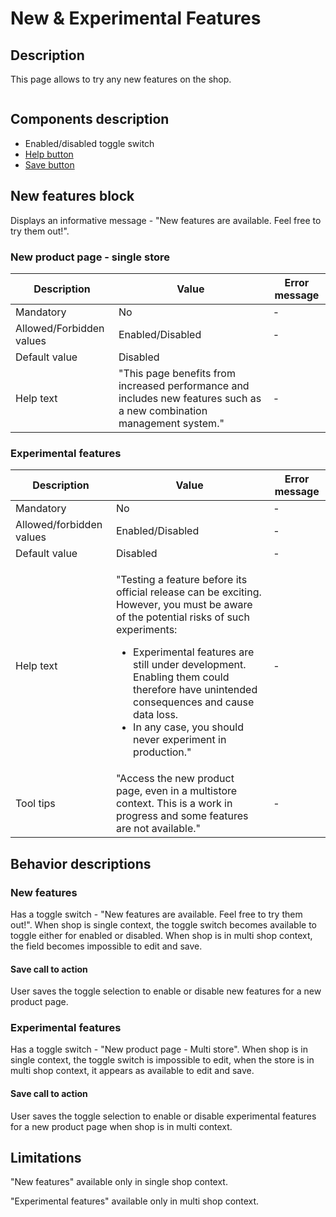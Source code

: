 # New & Experimental Features

## Description

This page allows to try any new features on the shop.

<figure><img src="../../../../.gitbook/assets/Screenshot 2022-12-07 at 16-49-52 New &#x26; Experimental Features • PrestaShop.png" alt=""><figcaption></figcaption></figure>

## Components description

* Enabled/disabled toggle switch
* [Help button](../../common-components/help-button.md)
* [Save button](../../common-components/save-button.md)&#x20;

## New features block

Displays an informative message - "New features are available. Feel free to try them out!".

### New product page - single store

| Description              | Value                                                                                                                  | Error message |
| ------------------------ | ---------------------------------------------------------------------------------------------------------------------- | ------------- |
| Mandatory                | No                                                                                                                     | -             |
| Allowed/Forbidden values | Enabled/Disabled                                                                                                       | -             |
| Default value            | Disabled                                                                                                               |               |
| Help text                | "This page benefits from increased performance and includes new features such as a new combination management system." | -             |

### Experimental features

| Description              | Value                                                                                                                                                                                                                                                                                                                                                              | Error message |
| ------------------------ | ------------------------------------------------------------------------------------------------------------------------------------------------------------------------------------------------------------------------------------------------------------------------------------------------------------------------------------------------------------------ | ------------- |
| Mandatory                | No                                                                                                                                                                                                                                                                                                                                                                 | -             |
| Allowed/forbidden values | Enabled/Disabled                                                                                                                                                                                                                                                                                                                                                   | -             |
| Default value            | Disabled                                                                                                                                                                                                                                                                                                                                                           | -             |
| Help text                | <p>"Testing a feature before its official release can be exciting. However, you must be aware of the potential risks of such experiments:</p><ul><li>Experimental features are still under development. Enabling them could therefore have unintended consequences and cause data loss.</li><li>In any case, you should never experiment in production."</li></ul> | -             |
| Tool tips                | "Access the new product page, even in a multistore context. This is a work in progress and some features are not available."                                                                                                                                                                                                                                       | -             |

## Behavior descriptions

### New features

Has a toggle switch - "New features are available. Feel free to try them out!". When shop is single context, the toggle switch becomes available to toggle either for enabled or disabled. When shop is in multi shop context, the field becomes impossible to edit and save.

#### Save call to action

User saves the toggle selection to enable or disable new features for a new product page.

### Experimental features

Has a toggle switch - "New product page - Multi store". When shop is in single context, the toggle switch is impossible to edit, when the store is in multi shop context, it appears as available to edit and save.

#### Save call to action

User saves the toggle selection to enable or disable experimental features for a new product page when shop is in multi context.

## Limitations

"New features" available only in single shop context.

"Experimental features" available only in multi shop context.
